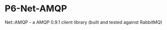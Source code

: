 P6-Net-AMQP
===========

Net::AMQP - a AMQP 0.9.1 client library (built and tested against RabbitMQ)
